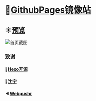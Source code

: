 # :blue_book:[GithubPages镜像站][1] #

## :sunny:[预览][2] ##

![首页截图][3]

### 致谢 ###

#### :tada:[Hexo开源][4] ####

#### :whale:[沈宇][5] ####

#### :speaker:[Webpushr][6] ####

[1]: https://boom1999.github.io
[2]: https://www.lingzhicheng.cn
[3]: https://www.lingzhicheng.cn/usr/file/web_img/demo.jpg
[4]: https://hexo.io/zh-cn
[5]: https://shen-yu.gitee.io
[6]: https://www.webpushr.com
